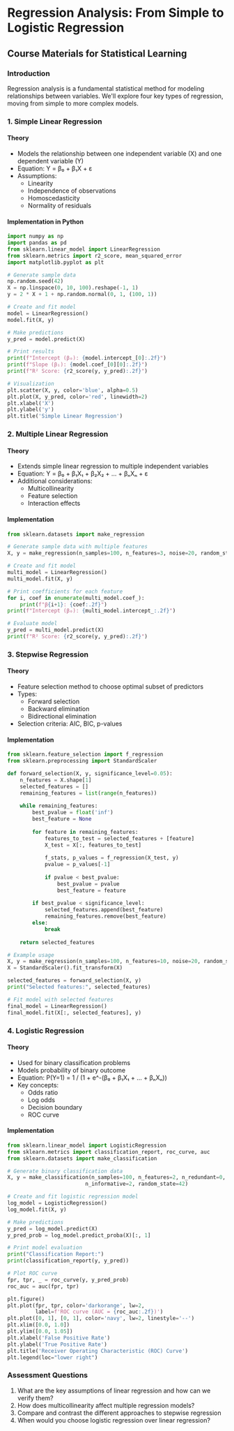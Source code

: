 # Regression Analysis: From Simple to Logistic Regression
## Course Materials for Statistical Learning

### Introduction
Regression analysis is a fundamental statistical method for modeling relationships between variables.
We'll explore four key types of regression, moving from simple to more complex models.

### 1. Simple Linear Regression
#### Theory
- Models the relationship between one independent variable (X) and one dependent variable (Y)
- Equation: Y = β₀ + β₁X + ε
- Assumptions:
  - Linearity
  - Independence of observations
  - Homoscedasticity
  - Normality of residuals

#### Implementation in Python
```python
import numpy as np
import pandas as pd
from sklearn.linear_model import LinearRegression
from sklearn.metrics import r2_score, mean_squared_error
import matplotlib.pyplot as plt

# Generate sample data
np.random.seed(42)
X = np.linspace(0, 10, 100).reshape(-1, 1)
y = 2 * X + 1 + np.random.normal(0, 1, (100, 1))

# Create and fit model
model = LinearRegression()
model.fit(X, y)

# Make predictions
y_pred = model.predict(X)

# Print results
print(f"Intercept (β₀): {model.intercept_[0]:.2f}")
print(f"Slope (β₁): {model.coef_[0][0]:.2f}")
print(f"R² Score: {r2_score(y, y_pred):.2f}")

# Visualization
plt.scatter(X, y, color='blue', alpha=0.5)
plt.plot(X, y_pred, color='red', linewidth=2)
plt.xlabel('X')
plt.ylabel('y')
plt.title('Simple Linear Regression')
```

### 2. Multiple Linear Regression
#### Theory
- Extends simple linear regression to multiple independent variables
- Equation: Y = β₀ + β₁X₁ + β₂X₂ + ... + βₙXₙ + ε
- Additional considerations:
  - Multicollinearity
  - Feature selection
  - Interaction effects

#### Implementation
```python
from sklearn.datasets import make_regression

# Generate sample data with multiple features
X, y = make_regression(n_samples=100, n_features=3, noise=20, random_state=42)

# Create and fit model
multi_model = LinearRegression()
multi_model.fit(X, y)

# Print coefficients for each feature
for i, coef in enumerate(multi_model.coef_):
    print(f"β{i+1}: {coef:.2f}")
print(f"Intercept (β₀): {multi_model.intercept_:.2f}")

# Evaluate model
y_pred = multi_model.predict(X)
print(f"R² Score: {r2_score(y, y_pred):.2f}")
```

### 3. Stepwise Regression
#### Theory
- Feature selection method to choose optimal subset of predictors
- Types:
  - Forward selection
  - Backward elimination
  - Bidirectional elimination
- Selection criteria: AIC, BIC, p-values

#### Implementation
```python
from sklearn.feature_selection import f_regression
from sklearn.preprocessing import StandardScaler

def forward_selection(X, y, significance_level=0.05):
    n_features = X.shape[1]
    selected_features = []
    remaining_features = list(range(n_features))
    
    while remaining_features:
        best_pvalue = float('inf')
        best_feature = None
        
        for feature in remaining_features:
            features_to_test = selected_features + [feature]
            X_test = X[:, features_to_test]
            
            f_stats, p_values = f_regression(X_test, y)
            pvalue = p_values[-1]
            
            if pvalue < best_pvalue:
                best_pvalue = pvalue
                best_feature = feature
        
        if best_pvalue < significance_level:
            selected_features.append(best_feature)
            remaining_features.remove(best_feature)
        else:
            break
            
    return selected_features

# Example usage
X, y = make_regression(n_samples=100, n_features=10, noise=20, random_state=42)
X = StandardScaler().fit_transform(X)

selected_features = forward_selection(X, y)
print("Selected features:", selected_features)

# Fit model with selected features
final_model = LinearRegression()
final_model.fit(X[:, selected_features], y)
```

### 4. Logistic Regression
#### Theory
- Used for binary classification problems
- Models probability of binary outcome
- Equation: P(Y=1) = 1 / (1 + e^-(β₀ + β₁X₁ + ... + βₙXₙ))
- Key concepts:
  - Odds ratio
  - Log odds
  - Decision boundary
  - ROC curve

#### Implementation
```python
from sklearn.linear_model import LogisticRegression
from sklearn.metrics import classification_report, roc_curve, auc
from sklearn.datasets import make_classification

# Generate binary classification data
X, y = make_classification(n_samples=100, n_features=2, n_redundant=0, 
                         n_informative=2, random_state=42)

# Create and fit logistic regression model
log_model = LogisticRegression()
log_model.fit(X, y)

# Make predictions
y_pred = log_model.predict(X)
y_pred_prob = log_model.predict_proba(X)[:, 1]

# Print model evaluation
print("Classification Report:")
print(classification_report(y, y_pred))

# Plot ROC curve
fpr, tpr, _ = roc_curve(y, y_pred_prob)
roc_auc = auc(fpr, tpr)

plt.figure()
plt.plot(fpr, tpr, color='darkorange', lw=2, 
         label=f'ROC curve (AUC = {roc_auc:.2f})')
plt.plot([0, 1], [0, 1], color='navy', lw=2, linestyle='--')
plt.xlim([0.0, 1.0])
plt.ylim([0.0, 1.05])
plt.xlabel('False Positive Rate')
plt.ylabel('True Positive Rate')
plt.title('Receiver Operating Characteristic (ROC) Curve')
plt.legend(loc="lower right")
```


### Assessment Questions
1. What are the key assumptions of linear regression and how can we verify them?
2. How does multicollinearity affect multiple regression models?
3. Compare and contrast the different approaches to stepwise regression
4. When would you choose logistic regression over linear regression?
